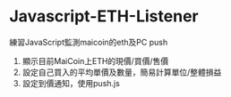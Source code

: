 # Javascript-ETH-Listener
練習JavaScript監測maicoin的eth及PC push  
1. 顯示目前MaiCoin上ETH的現價/買價/售價
2. 設定自己買入的平均單價及數量，簡易計算單位/整體損益
3. 設定到價通知，使用push.js